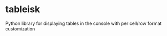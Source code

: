 # tableisk
Python library for displaying tables in the console with per cell/row format customization

